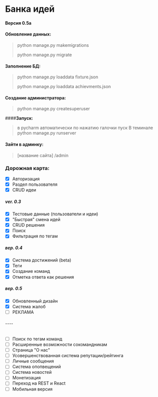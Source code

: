 # Банка идей
#### Версия 0.5a

#### Обновление данных: 
> python manage.py makemigrations
> 
> python manage.py migrate 

#### Заполнение БД:
> python manage.py loaddata fixture.json
> 
> python manage.py loaddata achievments.json

#### Создание администратора:
> python manage.py createsuperuser

####**Запуск:**
> в pycharm автоматически по нажатию галочки пуск
> В теминале python manage.py runserver

#### Зайти в админку: 
> [название сайта] /admin

### Дорожная карта:

- [x] Авторизация
- [x] Раздел пользователя
- [x] CRUD идеи

##### ver. 0.3

- [x] Тестовые данные (пользователи и идеи)
- [x] "Быстрая" смена идей
- [x] CRUD решения
- [x] Поиск
- [x] Фильтрация по тегам

##### вер. 0.4
- [x] Система достижений (beta)
- [x] Теги
- [x] Создание команд 
- [x] Отметка ответа как решения

##### вер. 0.5
- [x] Обновленный дизайн
- [x] Система жалоб
- [ ] РЕКЛАМА

###### ----

- [ ] Поиск по тегам команд
- [ ] Расширенные возможности сокомандникам
- [ ] Страница "О нас"
- [ ] Усовершенствованная система репутации/рейтинга
- [ ] Личные сообщения
- [ ] Система опопвещений
- [ ] Система новостей
- [ ] Монетизация
- [ ] Переход на REST и React
- [ ] Мобильная версия
